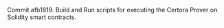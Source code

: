 Commit afb1819.                    Build and Run scripts for executing the Certora Prover on Solidity smart contracts.